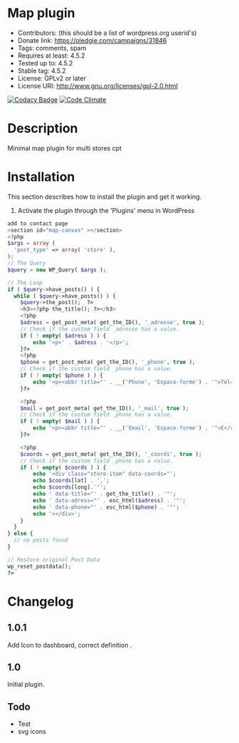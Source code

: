 # Map plugin

  - Contributors: (this should be a list of wordpress.org userid's)
  - Donate link: https://pledgie.com/campaigns/31846
  - Tags: comments, spam
  - Requires at least: 4.5.2
  - Tested up to: 4.5.2
  - Stable tag: 4.5.2
  - License: GPLv2 or later
  - License URI: http://www.gnu.org/licenses/gpl-2.0.html

[![Codacy Badge](https://api.codacy.com/project/badge/Grade/d6d94ab94d394b02bbe07b91d7021a70)](https://www.codacy.com/app/marchalyoan/map-plugin?utm_source=github.com&utm_medium=referral&utm_content=yoanmarchal/map-plugin&utm_campaign=badger)
[![Code Climate](https://codeclimate.com/github/yoanmarchal/map-plugin/badges/gpa.svg)](https://codeclimate.com/github/yoanmarchal/map-plugin)

# Description

Minimal map plugin for multi stores cpt

# Installation

This section describes how to install the plugin and get it working.

1. Activate the plugin through the 'Plugins' menu in WordPress
```php
add to contact page
<section id="map-canvas" ></section>
<?php
$args = array (
  'post_type' => array( 'store' ),
);
// The Query
$query = new WP_Query( $args );

// The Loop
if ( $query->have_posts() ) {
  while ( $query->have_posts() ) {
    $query->the_post();  ?>
    <h3><?php the_title(); ?></h3>
    <?php
    $adress = get_post_meta( get_the_ID(), '_adresse', true );
    // Check if the custom field _adresse has a value.
    if ( ! empty( $adress ) ) {
        echo '<p>' . $adress . '</p>';
    }?>
    <?php
    $phone = get_post_meta( get_the_ID(), '_phone', true );
    // Check if the custom field _phone has a value.
    if ( ! empty( $phone ) ) {
        echo '<p><abbr title="' . __('Phone', 'Espace-forme') . '">Tel</abbr> : ' . $phone . '</p>';
    }?>

    <?php
    $mail = get_post_meta( get_the_ID(), '_mail', true );
    // Check if the custom field _phone has a value.
    if ( ! empty( $mail ) ) {
        echo '<p><abbr title="' . __('Email', 'Espace-forme') . '">E</abbr> : ' . $mail . '</p>';
    }?>

    <?php
    $coords = get_post_meta( get_the_ID(), '_coords', true );
    // Check if the custom field _phone has a value.
    if ( ! empty( $coords ) ) {
        echo '<div class="store-item" data-coords="';
        echo $coords[lat] . ',';
        echo $coords[long].'"';
        echo ' data-title="' . get_the_title() . '"';
        echo ' data-adress="' . esc_html($adress) . '"';
        echo ' data-phone="' . esc_html($phone) . '"';
        echo '></div>';
    }
  }
} else {
  // no posts found
}

// Restore original Post Data
wp_reset_postdata();
?>
```

# Changelog

## 1.0.1
Add Icon to dashboard, correct definition .

## 1.0
Initial plugin.

## Todo

* Test
* svg icons
